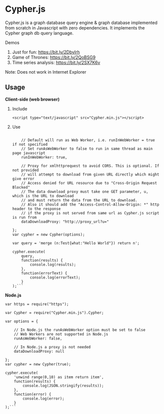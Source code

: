 # Cypher.js
Cypher.js is a graph database query engine & graph database implemented from scratch in Javascript with zero dependencies. It implements the Cypher graph db query language.

Demos
1. Just for fun: https://bit.ly/2Dbylrh
2. Game of Thrones: https://bit.ly/2QoBSG9
3. Time series analysis: https://bit.ly/2SX7K6v

Note: Does not work in Internet Explorer

## Usage

**Client-side (web browser)**

1. Include
	
	```<script type="text/javascript" src="Cypher.min.js"></script>```

2. Use
	
	```var options = {

		// Default will run as Web Worker, i.e. runInWebWorker = true if not specified
		// Set runAsWebWorker to false to run in same thread as main page javascript
		runInWebWorker: true,

		// Proxy for xmlhttprequest to avoid CORS. This is optional. If not provided
		// will attempt to download from given URL directly which might give error
		// Access denied for URL resource due to "Cross-Origin Request Blocked"
		// The data download proxy must take one GET parameter, u, which is the URL to download
		// and must return the data from the URL to download. 
		// Also it should add the "Access-Control-Allow-Origin: *" http header to the response
		// if the proxy is not served from same url as Cypher.js script is run from
		dataDownloadProxy: "http://proxy_url?u="

	};
	var cypher = new Cypher(options);
	
	var query = 'merge (n:Test{what:"Hello World"}) return n';
	
	cypher.execute(
		query,
		function(results) {
			console.log(results);
		},
		function(errorText) {
			console.log(errorText);
		}
	);```

**Node.js**

```// Dependency to https package
var https = require("https");

var Cypher = require("Cypher.min.js").Cypher;

var options = {

	// In Node.js the runAsWebWorker option must be set to false
	// Web Workers are not supported in Node.js
	runAsWebWorker: false,

	// In Node.js a proxy is not needed
	dataDownloadProxy: null

};
var cypher = new Cypher(true);

cypher.execute(
	'unwind range(0,10) as item return item',
	function(results) {
		console.log(JSON.stringify(results));
	},
	function(error) {
		console.log(error);
	}
);```
